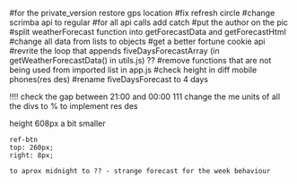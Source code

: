 #for the private_version restore gps location <!--completed-->
#fix refresh circle
#change scrimba api to regular
#for all api calls add catch
#put the author on the pic
#split weatherForecast function into getForecastData and getForecastHtml <!--completed-->
#change all data from lists to objects
#get a better fortune cookie api
#revrite the loop that appends fiveDaysForecastArray (in getWeatherForecastData() in utils.js) ??
#remove functions that are not being used from imported list in app.js
#check height in diff mobile phones(res des)
#rename fiveDaysForecast to 4 days <!--completed-->

!!!! check the gap between 21:00 and 00:00
111 change the me units of all the divs to % to implement res des



<!-- const htmlString = `
    <div class='week-main-div' id='week-main-div'>
        <div class='quote-div' id='quote-div'></div>
        <div class='forecast-h-div' id='forecast-h-div'>
        // 4 divs(each 3hours forecast) (time, icon, temp, humidity)
        </div>
        <div class='forecast-d-div' id='forecast-d-div'>
        6 divs(each for a day) (monday, humidity, day/night icon, day/night temp)
        </div>
    </div>` --> height 608px a bit smaller


    ref-btn 
    top: 260px;
    right: 8px;

    to aprox midnight to ?? - strange forecast for the week behaviour